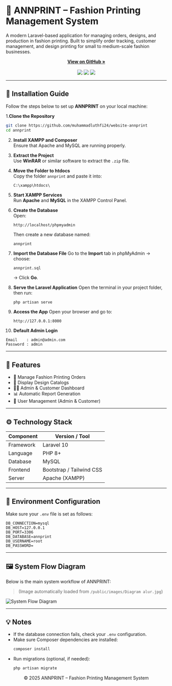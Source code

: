 <!-- PROJECT HEADER -->
  <h1>🧵 ANNPRINT – Fashion Printing Management System</h1>
  <p>
    A modern Laravel-based application for managing orders, designs, and production in fashion printing.  
    Built to simplify order tracking, customer management, and design printing for small to medium-scale fashion businesses.
  </p>

  <p align="center">
    <a href="https://github.com/muhammadluthfi24/website-annprint"><strong>View on GitHub »</strong></a>  
    <br><br>
    <img src="https://img.shields.io/badge/Laravel-10.x-FF2D20?style=for-the-badge&logo=laravel&logoColor=white">
    <img src="https://img.shields.io/badge/PHP-8%2B-777BB4?style=for-the-badge&logo=php&logoColor=white">
    <img src="https://img.shields.io/badge/MySQL-Database-4479A1?style=for-the-badge&logo=mysql&logoColor=white">
  </p>
</div>

---

## 🚀 Installation Guide

Follow the steps below to set up **ANNPRINT** on your local machine:

1.**Clone the Repository**
```bash
git clone https://github.com/muhammadluthfi24/website-annprint
cd annprint
  ```

2. **Install XAMPP and Composer**  
   Ensure that Apache and MySQL are running properly.

3. **Extract the Project**  
   Use **WinRAR** or similar software to extract the `.zip` file.

4. **Move the Folder to htdocs**  
   Copy the folder `annprint` and paste it into:
   ```
   C:\xampp\htdocs\
   ```

5. **Start XAMPP Services**  
   Run **Apache** and **MySQL** in the XAMPP Control Panel.

6. **Create the Database**  
   Open:
   ```
   http://localhost/phpmyadmin
   ```
   Then create a new database named:
   ```
   annprint
   ```

7. **Import the Database File**
   Go to the **Import** tab in phpMyAdmin → choose:
   ```
   annprint.sql
   ```
   → Click **Go**.

8. **Serve the Laravel Application**
   Open the terminal in your project folder, then run:
   ```bash
   php artisan serve
   ```

9. **Access the App**
   Open your browser and go to:
   ```
   http://127.0.0.1:8000
   ```

10. **Default Admin Login**
   ```
   Email    : admin@admin.com
   Password : admin
   ```

---

## 🧩 Features

- 👕 Manage Fashion Printing Orders  
- 🎨 Display Design Catalogs  
- 👩‍💻 Admin & Customer Dashboard  
- 📊 Automatic Report Generation  
- 🔐 User Management (Admin & Customer)

---

## ⚙️ Technology Stack

| Component | Version / Tool |
|------------|----------------|
| Framework  | Laravel 10     |
| Language   | PHP 8+         |
| Database   | MySQL          |
| Frontend   | Bootstrap / Tailwind CSS |
| Server     | Apache (XAMPP) |

---

## 🧾 Environment Configuration

Make sure your `.env` file is set as follows:
```env
DB_CONNECTION=mysql
DB_HOST=127.0.0.1
DB_PORT=3306
DB_DATABASE=annprint
DB_USERNAME=root
DB_PASSWORD=
```

---

## 🖼️ System Flow Diagram
Below is the main system workflow of ANNPRINT:
> (Image automatically loaded from `/public/images/Diagram alur.jpg`)

![System Flow Diagram](https://github.com/user-attachments/assets/4ccc9fe6-1981-43ff-8bb8-1d390fa4f2e0)

---

## 💡 Notes

- If the database connection fails, check your `.env` configuration.  
- Make sure Composer dependencies are installed:
  ```bash
  composer install
  ```
- Run migrations (optional, if needed):
  ```bash
  php artisan migrate
  ```
<p align="center">© 2025 ANNPRINT – Fashion Printing Management System</p>
